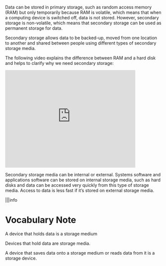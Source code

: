 Data can be stored in primary storage, such as random access memory (RAM) but only temporarily because RAM is volatile, which means that when a computing device is switched off, data is not stored.  However, secondary storage is non-volatile, which means that secondary storage can be used as permanent storage for data.

Secondary storage allows data to be backed-up, moved from one location to another and shared between people using different types of secondary storage media.

The following video explains the difference between RAM and a hard disk and helps to clarify why we need secondary storage:

<iframe width="420" height="315" src="https://www.youtube.com/embed/ICFcayheQOQ" frameborder="0" allowfullscreen></iframe>


Secondary storage media can be internal or external.  Systems software and applications software can be stored on internal storage media, such as hard disks and data can be accessed very quickly from this type of storage media.  Access to data is less fast if it’s stored on external storage media. 

|||info
# Vocabulary Note
A device that holds data is a storage medium

Devices that hold data are storage media.

A device that saves data onto a storage medium or reads data from it is a storage device.  